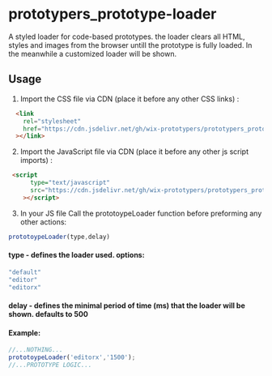 # prototypers_prototype-loader

A styled loader for code-based prototypes. the loader clears all HTML, styles and images from the browser untill the prototype is fully loaded. In the meanwhile a customized loader will be shown.

## Usage

1. Import the CSS file via CDN (place it before any other CSS links) :

```HTML
  <link
    rel="stylesheet"
    href="https://cdn.jsdelivr.net/gh/wix-prototypers/prototypers_prototype-loader-preview@0.2/style.css"
  ></link>
```

2. Import the JavaScript file via CDN (place it before any other js script imports) :

```HTML
 <script
      type="text/javascript"
      src="https://cdn.jsdelivr.net/gh/wix-prototypers/prototypers_prototype-loader-preview@0.2/loader.js"
    ></script>
```

3. In your JS file Call the prototoypeLoader function before preforming any other actions:

```Javascript
prototoypeLoader(type,delay)
```

#### type - defines the loader used. options:

```Javascript
"default"
"editor"
"editorx"
```

#### delay - defines the minimal period of time (ms) that the loader will be shown. defaults to 500

#### Example:

```Javascript
//...NOTHING...
prototoypeLoader('editorx','1500');
//...PROTOTYPE LOGIC...
```
